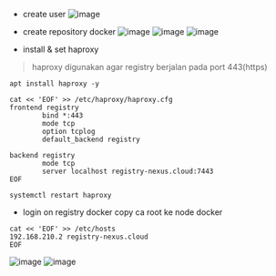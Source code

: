 - create user
![image](https://github.com/galihtw04/nexus-registry/assets/96242740/b2a9ba6f-d5d0-4507-902c-03fd372617de)

- create repository docker
![image](https://github.com/galihtw04/nexus-registry/assets/96242740/d0ca1998-e028-40aa-87f3-902eb3fc0e9b)
![image](https://github.com/galihtw04/nexus-registry/assets/96242740/00e264ea-2b61-44cf-9c54-21186bd2200a)
![image](https://github.com/galihtw04/nexus-registry/assets/96242740/1cad19ba-f336-42fe-aa12-ce851ae219c2)

- install & set haproxy
> haproxy digunakan agar registry berjalan pada port 443(https)

```
apt install haproxy -y
```

```
cat << 'EOF' >> /etc/haproxy/haproxy.cfg
frontend registry
        bind *:443
        mode tcp
        option tcplog
        default_backend registry

backend registry
        mode tcp
        server localhost registry-nexus.cloud:7443
EOF
```

```
systemctl restart haproxy
```

- login on registry docker
copy ca root ke node docker
```
cat << 'EOF' >> /etc/hosts
192.168.210.2 registry-nexus.cloud
EOF
```
![image](https://github.com/galihtw04/nexus-registry/assets/96242740/55d56d34-34bc-499b-9d3d-d08448c67aac)
![image](https://github.com/galihtw04/nexus-registry/assets/96242740/8be0ede8-b7f8-4392-8321-5f67433a48e9)
